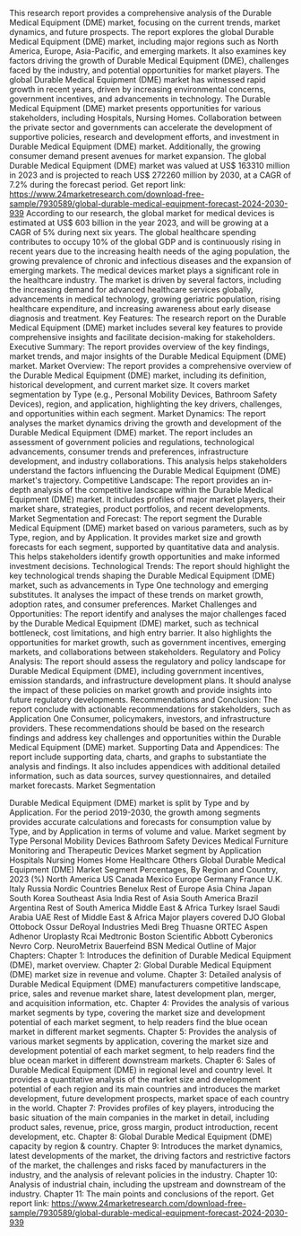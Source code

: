 This research report provides a comprehensive analysis of the Durable Medical Equipment (DME) market, focusing on the current trends, market dynamics, and future prospects. The report explores the global Durable Medical Equipment (DME) market, including major regions such as North America, Europe, Asia-Pacific, and emerging markets. It also examines key factors driving the growth of Durable Medical Equipment (DME), challenges faced by the industry, and potential opportunities for market players.
The global Durable Medical Equipment (DME) market has witnessed rapid growth in recent years, driven by increasing environmental concerns, government incentives, and advancements in technology. The Durable Medical Equipment (DME) market presents opportunities for various stakeholders, including Hospitals, Nursing Homes. Collaboration between the private sector and governments can accelerate the development of supportive policies, research and development efforts, and investment in Durable Medical Equipment (DME) market. Additionally, the growing consumer demand present avenues for market expansion.
The global Durable Medical Equipment (DME) market was valued at US$ 163310 million in 2023 and is projected to reach US$ 272260 million by 2030, at a CAGR of 7.2% during the forecast period.
Get report link: https://www.24marketresearch.com/download-free-sample/7930589/global-durable-medical-equipment-forecast-2024-2030-939 
According to our research, the global market for medical devices is estimated at US$ 603 billion in the year 2023, and will be growing at a CAGR of 5% during next six years. The global healthcare spending contributes to occupy 10% of the global GDP and is continuously rising in recent years due to the increasing health needs of the aging population, the growing prevalence of chronic and infectious diseases and the expansion of emerging markets. The medical devices market plays a significant role in the healthcare industry. The market is driven by several factors, including the increasing demand for advanced healthcare services globally, advancements in medical technology, growing geriatric population, rising healthcare expenditure, and increasing awareness about early disease diagnosis and treatment.
Key Features:
The research report on the Durable Medical Equipment (DME) market includes several key features to provide comprehensive insights and facilitate decision-making for stakeholders.
Executive Summary: The report provides overview of the key findings, market trends, and major insights of the Durable Medical Equipment (DME) market.
Market Overview: The report provides a comprehensive overview of the Durable Medical Equipment (DME) market, including its definition, historical development, and current market size. It covers market segmentation by Type (e.g., Personal Mobility Devices, Bathroom Safety Devices), region, and application, highlighting the key drivers, challenges, and opportunities within each segment.
Market Dynamics: The report analyses the market dynamics driving the growth and development of the Durable Medical Equipment (DME) market. The report includes an assessment of government policies and regulations, technological advancements, consumer trends and preferences, infrastructure development, and industry collaborations. This analysis helps stakeholders understand the factors influencing the Durable Medical Equipment (DME) market's trajectory.
Competitive Landscape: The report provides an in-depth analysis of the competitive landscape within the Durable Medical Equipment (DME) market. It includes profiles of major market players, their market share, strategies, product portfolios, and recent developments.
Market Segmentation and Forecast: The report segment the Durable Medical Equipment (DME) market based on various parameters, such as by Type, region, and by Application. It provides market size and growth forecasts for each segment, supported by quantitative data and analysis. This helps stakeholders identify growth opportunities and make informed investment decisions.
Technological Trends: The report should highlight the key technological trends shaping the Durable Medical Equipment (DME) market, such as advancements in Type One technology and emerging substitutes. It analyses the impact of these trends on market growth, adoption rates, and consumer preferences.
Market Challenges and Opportunities: The report identify and analyses the major challenges faced by the Durable Medical Equipment (DME) market, such as technical bottleneck, cost limitations, and high entry barrier. It also highlights the opportunities for market growth, such as government incentives, emerging markets, and collaborations between stakeholders.
Regulatory and Policy Analysis: The report should assess the regulatory and policy landscape for Durable Medical Equipment (DME), including government incentives, emission standards, and infrastructure development plans. It should analyse the impact of these policies on market growth and provide insights into future regulatory developments.
Recommendations and Conclusion: The report conclude with actionable recommendations for stakeholders, such as Application One Consumer, policymakers, investors, and infrastructure providers. These recommendations should be based on the research findings and address key challenges and opportunities within the Durable Medical Equipment (DME) market.
Supporting Data and Appendices: The report include supporting data, charts, and graphs to substantiate the analysis and findings. It also includes appendices with additional detailed information, such as data sources, survey questionnaires, and detailed market forecasts.
Market Segmentation

Durable Medical Equipment (DME) market is split by Type and by Application. For the period 2019-2030, the growth among segments provides accurate calculations and forecasts for consumption value by Type, and by Application in terms of volume and value.
Market segment by Type
Personal Mobility Devices
Bathroom Safety Devices
Medical Furniture
Monitoring and Therapeutic Devices
Market segment by Application
Hospitals
Nursing Homes
Home Healthcare
Others
Global Durable Medical Equipment (DME) Market Segment Percentages, By Region and Country, 2023 (%)
North America
US
Canada
Mexico
Europe
Germany
France
U.K.
Italy
Russia
Nordic Countries
Benelux
Rest of Europe
Asia
China
Japan
South Korea
Southeast Asia
India
Rest of Asia
South America
Brazil
Argentina
Rest of South America
Middle East & Africa
Turkey
Israel
Saudi Arabia
UAE
Rest of Middle East & Africa
Major players covered
DJO Global
Ottobock
Ossur
DeRoyal Industries
Medi
Breg
Thuasne
ORTEC
Aspen
Adhenor
Uroplasty
Rcai
Medtronic
Boston Scientific
Abbott
Cyberonics
Nevro Corp.
NeuroMetrix
Bauerfeind
BSN Medical
Outline of Major Chapters:
Chapter 1: Introduces the definition of Durable Medical Equipment (DME), market overview.
Chapter 2: Global Durable Medical Equipment (DME) market size in revenue and volume.
Chapter 3: Detailed analysis of Durable Medical Equipment (DME) manufacturers competitive landscape, price, sales and revenue market share, latest development plan, merger, and acquisition information, etc.
Chapter 4: Provides the analysis of various market segments by type, covering the market size and development potential of each market segment, to help readers find the blue ocean market in different market segments.
Chapter 5: Provides the analysis of various market segments by application, covering the market size and development potential of each market segment, to help readers find the blue ocean market in different downstream markets.
Chapter 6: Sales of Durable Medical Equipment (DME) in regional level and country level. It provides a quantitative analysis of the market size and development potential of each region and its main countries and introduces the market development, future development prospects, market space of each country in the world.
Chapter 7: Provides profiles of key players, introducing the basic situation of the main companies in the market in detail, including product sales, revenue, price, gross margin, product introduction, recent development, etc.
Chapter 8: Global Durable Medical Equipment (DME) capacity by region & country.
Chapter 9: Introduces the market dynamics, latest developments of the market, the driving factors and restrictive factors of the market, the challenges and risks faced by manufacturers in the industry, and the analysis of relevant policies in the industry.
Chapter 10: Analysis of industrial chain, including the upstream and downstream of the industry.
Chapter 11: The main points and conclusions of the report.
Get report link: https://www.24marketresearch.com/download-free-sample/7930589/global-durable-medical-equipment-forecast-2024-2030-939 
